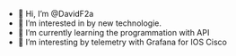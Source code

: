 - 👋 Hi, I’m @DavidF2a
- 👀 I’m interested in by new technologie.
- 🌱 I’m currently learning the programmation with API
- 💞️ I’m interesting by telemetry with Grafana for IOS Cisco

<!---
DavidF2a/DavidF2a is a ✨ special ✨ repository because its `README.md` (this file) appears on your GitHub profile.
You can click the Preview link to take a look at your changes.
--->
